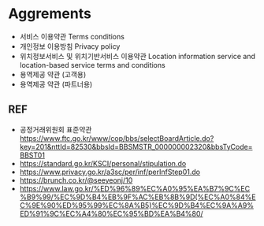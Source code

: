 # Aggrements

* 서비스 이용약관 Terms conditions
* 개인정보 이용방침 Privacy policy
* 위치정보서비스 및 위치기반서비스 이용약관 Location information service and location-based service terms and conditions
* 용역제공 약관 (고객용)
* 용역제공 약관 (파트너용)

## REF

* 공정거래위원회 표준약관
  https://www.ftc.go.kr/www/cop/bbs/selectBoardArticle.do?key=201&nttId=82530&bbsId=BBSMSTR_000000002320&bbsTyCode=BBST01
* https://standard.go.kr/KSCI/personal/stipulation.do
* https://www.privacy.go.kr/a3sc/per/inf/perInfStep01.do
* https://brunch.co.kr/@seeyeonj/10
*  https://www.law.go.kr/%ED%96%89%EC%A0%95%EA%B7%9C%EC%B9%99/%EC%9D%B4%EB%9F%AC%EB%8B%9D(%EC%A0%84%EC%9E%90%ED%95%99%EC%8A%B5)%EC%9D%B4%EC%9A%A9%ED%91%9C%EC%A4%80%EC%95%BD%EA%B4%80/
